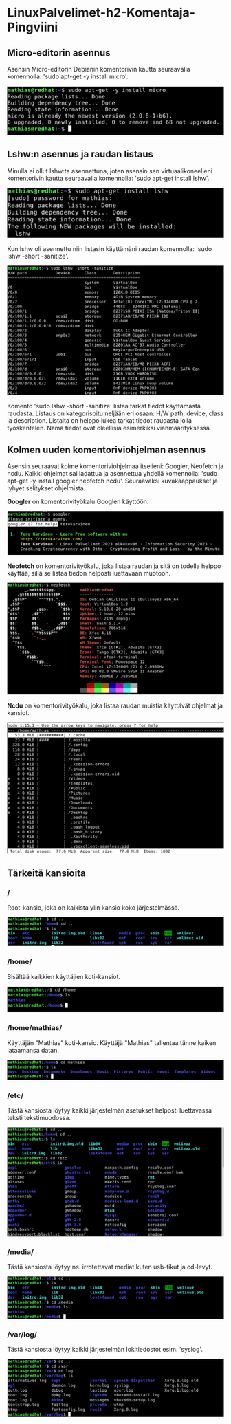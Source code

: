 # LinuxPalvelimet-h2-Komentaja-Pingviini

## Micro-editorin asennus
Asensin Micro-editorin Debianin komentorivin kautta seuraavalla komennolla: 'sudo apt-get -y install micro'.

![Add file: Upload](micro-install.png)

## Lshw:n asennus ja raudan listaus
Minulla ei ollut lshw:ta asennettuna, joten asensin sen virtuaalikoneelleni komentorivin kautta seuraavalla komennolla: 'sudo apt-get install lshw'.

![Add file: Upload](lshw-install.png)

Kun lshw oli asennettu niin listasin käyttämäni raudan komennolla: 'sudo lshw -short -sanitize'.

![Add file: Upload](KoneenRauta.png)

Komento 'sudo lshw -short -sanitize' listaa tarkat tiedot käyttämästä raudasta. Listaus on kategorisoitu neljään eri osaan: H/W path, device, class ja description. Listalta on helppo lukea tarkat tiedot raudasta jolla työskentelen. Nämä tiedot ovat oleellisia esimerkiksi vianmäärityksessä. 

## Kolmen uuden komentoriviohjelman asennus
Asensin seuraavat kolme komentoriviohjelmaa itselleni: Googler, Neofetch ja ncdu. Kaikki ohjelmat sai ladattua ja asennettua yhdellä komennolla: 'sudo apt-get -y install googler neofetch ncdu'. Seuraavaksi kuvakaappaukset ja lyhyet selitykset ohjelmista.

**Googler** on komentorivityökalu Googlen käyttöön.

![Add file: Upload](googler.png)

**Neofetch** on komentorivityökalu, joka listaa raudan ja sitä on todella helppo käyttää, sillä se listaa tiedon helposti luettavaan muotoon.

![Add file: Upload](neofetch.png)

**Ncdu** on komentorivityökalu, joka listaa raudan muistia käyttävät ohjelmat ja kansiot. 

![Add file: Upload](ncdu.png)

## Tärkeitä kansioita

### /
Root-kansio, joka on kaikista ylin kansio koko järjestelmässä.

![Add file: Upload](root.png)

### /home/
Sisältää kaikkien käyttäjien koti-kansiot.

![Add file: Upload](home.png)

### /home/mathias/
Käyttäjän "Mathias" koti-kansio. Käyttäjä "Mathias" tallentaa tänne kaiken lataamansa datan.

![Add file: Upload](mathias.png)

### /etc/
Tästä kansiosta löytyy kaikki järjestelmän asetukset helposti luettavassa teksti tekstimuodossa.

![Add file: Upload](etc.png)

### /media/
Tästä kansiosta löytyy ns. irrotettavat mediat kuten usb-tikut ja cd-levyt.

![Add file: Upload](media.png)

### /var/log/
Tästä kansiosta löytyy kaikki järjestelmän lokitiedostot esim. 'syslog'.

![Add file: Upload](varLog.png)

